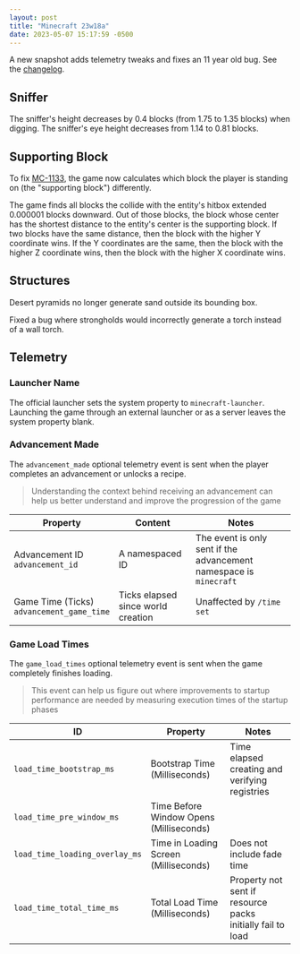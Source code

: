 ```yaml
---
layout: post
title: "Minecraft 23w18a"
date: 2023-05-07 15:17:59 -0500
---
```


A new snapshot adds telemetry tweaks and fixes an 11 year old bug. See the [changelog](https://www.minecraft.net/en-us/article/minecraft-snapshot-23w18a).

## Sniffer

The sniffer's height decreases by 0.4 blocks (from 1.75 to 1.35 blocks) when digging. The sniffer's eye height decreases from 1.14 to 0.81 blocks.

## Supporting Block

To fix [MC-1133](https://bugs.mojang.com/browse/MC-1133), the game now calculates which block the player is standing on (the "supporting block") differently.

The game finds all blocks the collide with the entity's hitbox extended 0.000001 blocks downward. Out of those blocks, the block whose center has the shortest distance to the entity's center is the supporting block. If two blocks have the same distance, then the block with the higher Y coordinate wins. If the Y coordinates are the same, then the block with the higher Z coordinate wins, then the block with the higher X coordinate wins.

## Structures

Desert pyramids no longer generate sand outside its bounding box.

Fixed a bug where strongholds would incorrectly generate a torch instead of a wall torch.

## Telemetry

### Launcher Name

The official launcher sets the system property to `minecraft-launcher`. Launching the game through an external launcher or as a server leaves the system property blank.

### Advancement Made

The `advancement_made` optional telemetry event is sent when the player completes an advancement or unlocks a recipe.

> Understanding the context behind receiving an advancement can help us better understand and improve the progression of the game

| Property                                       | Content                            | Notes                                                              |
| ---------------------------------------------- | ---------------------------------- | ------------------------------------------------------------------ |
| Advancement ID<br />`advancement_id`           | A namespaced ID                    | The event is only sent if the advancement namespace is `minecraft` |
| Game Time (Ticks)<br />`advancement_game_time` | Ticks elapsed since world creation | Unaffected by `/time set`                                          |

### Game Load Times

The `game_load_times` optional telemetry event is sent when the game completely finishes loading.

> This event can help us figure out where improvements to startup performance are needed by measuring execution times of the startup phases

| ID                             | Property                                | Notes                                                      |
| ------------------------------ | --------------------------------------- | ---------------------------------------------------------- |
| `load_time_bootstrap_ms`       | Bootstrap Time (Milliseconds)           | Time elapsed creating and verifying registries             |
| `load_time_pre_window_ms`      | Time Before Window Opens (Milliseconds) |                                                            |
| `load_time_loading_overlay_ms` | Time in Loading Screen (Milliseconds)   | Does not include fade time                                 |
| `load_time_total_time_ms`      | Total Load Time (Milliseconds)          | Property not sent if resource packs initially fail to load |

